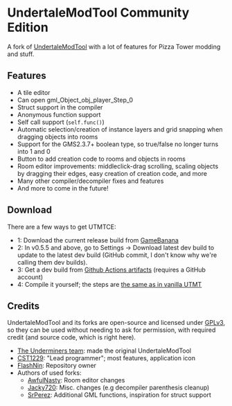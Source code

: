 # UndertaleModTool Community Edition

A fork of [UndertaleModTool](https://github.com/UnderminersTeam/UndertaleModTool) with a lot of features for Pizza Tower modding and stuff.

## Features
- A tile editor
- Can open gml_Object_obj_player_Step_0
- Struct support in the compiler
- Anonymous function support
- Self call support (`self.func()`)
- Automatic selection/creation of instance layers and grid snapping when dragging objects into rooms
- Support for the GMS2.3.7+ boolean type, so true/false no longer turns into 1 and 0
- Button to add creation code to rooms and objects in rooms
- Room editor improvements: middleclick-drag scrolling, scaling objects by dragging their edges, easy creation of creation code, and more
- Many other compiler/decompiler fixes and features
- And more to come in the future!

## Download

There are a few ways to get UTMTCE:
- 1: Download the current release build from [GameBanana](https://gamebanana.com/tools/14193/)
- 2: In v0.5.5 and above, go to Settings -> Download latest dev build to update to the latest dev build (GitHub commit, I don't know why we're calling them dev builds).
- 3: Get a dev build from [Github Actions artifacts](https://github.com/XDOneDude/UndertaleModToolCE/actions/) (requires a GitHub account)
- 4: Compile it yourself; the steps are [the same as in vanilla UTMT](https://github.com/krzys-h/UndertaleModTool#compilation-instructions)

## Credits
UndertaleModTool and its forks are open-source and licensed under [GPLv3](https://github.com/UnderminersTeam/UndertaleModTool/blob/master/LICENSE.txt), so they can be used without needing to ask for permission, with required credit (and source code, which is right here).

- [The Underminers team](https://github.com/UnderminersTeam): made the original UndertaleModTool
- [CST1229](https://github.com/CST1229): "Lead programmer"; most features, application icon
- [FlashNin](https://github.com/XDOneDude): Repository owner
- Authors of used forks:
  - [AwfulNasty](https://github.com/AwfulNasty): Room editor changes
  - [Jacky720](https://github.com/Jacky720): Misc. changes (e.g decompiler parenthesis cleanup)
  - [SrPerez](https://github.com/GithubSPerez): Additional GML functions, inspiration for struct support

<!--
  commandline building:

  dotnet publish UndertaleModTool -c Release -r win-x64 --self-contained false -p:PublishSingleFile=True --output bin/non-sc
  dotnet publish UndertaleModTool -c Release -r win-x64 --self-contained true -p:PublishSingleFile=True --output bin/sc
  dotnet publish UndertaleModCli -c Release -r win-x64 --self-contained false -p:PublishSingleFile=True --output bin/cli

-->
